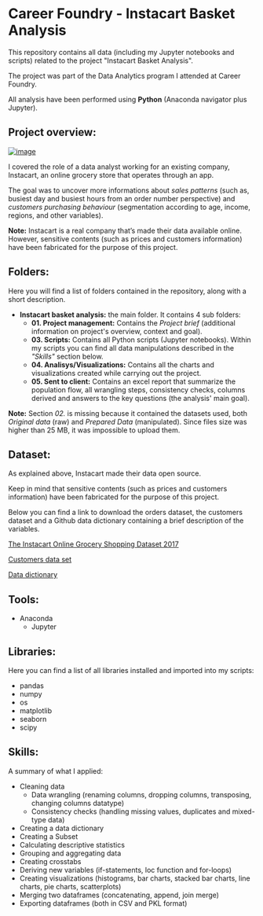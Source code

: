 # Career Foundry - Instacart Basket Analysis
This repository contains all data (including my Jupyter notebooks and scripts) related to the project "Instacart Basket Analysis".

The project was part of the Data Analytics program I attended at Career Foundry.

All analysis have been performed using **Python** (Anaconda navigator plus Jupyter).

## Project overview:
[![image](https://www.linkpicture.com/q/Picture1.jpg)](https://www.linkpicture.com/view.php?img=LPic640c7ff6b7d0f2097178861)

I covered the role of a data analyst working for an existing company, Instacart, an online grocery store that operates through an app.

The goal was to uncover more informations about _sales patterns_ (such as, busiest day and busiest hours from an order number perspective) and _customers purchasing behaviour_ (segmentation according to age, income,  regions, and other variables).

**Note:** Instacart is a real company that’s made their data available online. However, sensitive contents (such as prices and customers information) have been fabricated for the purpose of this project.

## Folders:
Here you will find a list of folders contained in the repository, along with a short description.

- **Instacart basket analysis:** the main folder. It contains 4 sub folders:
  - **01. Project management:** Contains the _Project brief_ (additional information on project's overview, context and goal).
  - **03. Scripts:** Contains all Python scripts (Jupyter notebooks). Within my scripts you can find all data manipulations described in the _"Skills"_ section below.
  - **04. Analisys/Visualizations:** Contains all the charts and visualizations created while carrying out the project.
  - **05. Sent to client:** Contains an excel report that summarize the population flow, all wrangling steps, consistency checks, columns derived and answers to the key questions (the analysis' main goal).

**Note:** Section _02._ is missing because it contained the datasets used, both _Original data_ (raw) and _Prepared Data_ (manipulated).
Since files size was higher than 25 MB, it was impossible to upload them.

## Dataset:
As explained above, Instacart made their data open source.

Keep in mind that sensitive contents (such as prices and customers information) have been fabricated for the purpose of this project.

Below you can find a link to download the orders dataset, the customers dataset and a Github data dictionary containing a brief description of the variables.

[The Instacart Online Grocery Shopping Dataset 2017](https://www.instacart.com/datasets/grocery-shopping-2017)

[Customers data set](https://s3.amazonaws.com/coach-courses-us/public/courses/data-immersion/A4/A4_Data_Assets/customers.zip)

[Data dictionary](https://gist.github.com/jeremystan/c3b39d947d9b88b3ccff3147dbcf6c6b)

## Tools:
- Anaconda
  - Jupyter

## Libraries:
Here you can find a list of all libraries installed and imported into my scripts:

- pandas
- numpy
- os
- matplotlib
- seaborn
- scipy

## Skills:
A summary of what I applied:

- Cleaning data
  - Data wrangling (renaming columns, dropping columns, transposing, changing columns datatype)
  - Consistency checks (handling missing values, duplicates and mixed-type data)
- Creating a data dictionary
- Creating a Subset
- Calculating descriptive statistics
- Grouping and aggregating data
- Creating crosstabs
- Deriving new variables (if-statements, loc function and for-loops)
- Creating visualizations (histograms, bar charts, stacked bar charts, line charts, pie charts, scatterplots)
- Merging two dataframes (concatenating, append, join merge)
- Exporting dataframes (both in CSV and PKL format)
